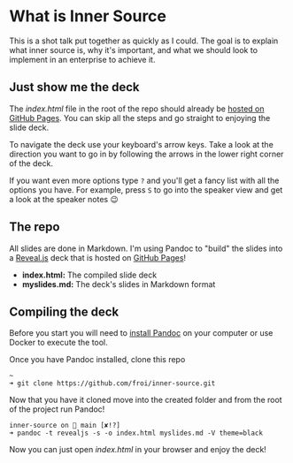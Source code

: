 # What is Inner Source

This is a shot talk put together as quickly as I could. The goal is to explain what inner source is, why it's important, and what we should look to implement in an enterprise to achieve it.

## Just show me the deck

The _index.html_ file in the root of the repo should already be [hosted on GitHub Pages](https://froi.github.io/inner-source/). You can skip all the steps and go straight to enjoying the slide deck.

To navigate the deck use your keyboard's arrow keys. Take a look at the direction you want to go in by following the arrows in the lower right corner of the deck.

If you want even more options type `?` and you'll get a fancy list with all the options you have. For example, press `S` to go into the speaker view and get a look at the speaker notes :wink:

## The repo

All slides are done in Markdown. I'm using Pandoc to "build" the slides into a [Reveal.js](https://revealjs.com/) deck that is hosted on [GitHub Pages](https://pages.github.com/)!

- __index.html:__ The compiled slide deck
- __myslides.md:__ The deck's slides in Markdown format

## Compiling the deck

Before you start you will need to [install Pandoc](https://pandoc.org/installing.html) on your computer or use Docker to execute the tool.

Once you have Pandoc installed, clone this repo

```shell
~
➜ git clone https://github.com/froi/inner-source.git
```

Now that you have it cloned move into the created folder and from the root of the project run Pandoc!

```shell
inner-source on  main [✘!?]
➜ pandoc -t revealjs -s -o index.html myslides.md -V theme=black
```

Now you can just open _index.html_ in your browser and enjoy the deck!
